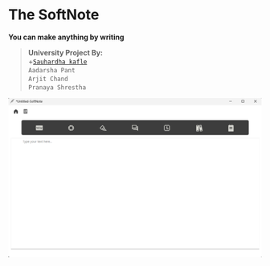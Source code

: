 # The SoftNote

**You can make anything by writing**<br>

>**University Project By:**<br>
+[`Sauhardha kafle`](https://github.com/shree5-png)<br>
`Aadarsha Pant`<br>
`Arjit Chand`<br>
`Pranaya Shrestha`<br>

![Images](image.png)